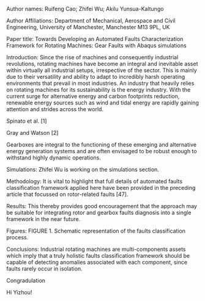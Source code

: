 Author names:
Ruifeng Cao; Zhifei Wu; Akilu Yunsua-Kaltungo

Author Affiliations:
Department of Mechanical, Aerospace and Civil Engineering, University of Manchester, Manchester M13 9PL, UK

Paper title:
Towards Developing an Automated Faults Characterization Framework for Rotating Machines: Gear Faults
with Abaqus simulations

Introduction:
Since the rise of machines and consequently industrial revolutions, rotating machines have become an integral and inevitable asset within virtually all industrial setups, irrespective of the sector. This is mainly due to their versatility and ability to adapt to incredibly harsh operating environments that prevail in most industries. An industry that heavily relies on rotating machines for its sustainability is the energy industry. With the current surge for alternative energy and carbon footprints reduction, renewable energy sources such as wind and tidal energy are rapidly gaining attention and strides across the world.

Spinato et al. [1]

Gray and Watson [2]

Gearboxes are integral to the functioning of these emerging and alternative energy generation systems and are often envisaged to be robust enough to withstand highly dynamic operations. 

Simulations:
Zhifei Wu is working on the simulations section. 

Methodology:
It is vital to highlight that full details of automated faults classification framework applied here have been provided in the preceding article that focussed on rotor-related faults [47].

Results:
This thereby provides good encouragement that the approach may be suitable for integrating rotor and gearbox faults diagnosis into a single framework in the near future.

Figures:
FIGURE 1. Schematic representation of the faults classification process.

Conclusions:
Industrial rotating machines are multi-components assets which imply that a truly holistic faults classification framework should be capable of detecting anomalies associated with each component, since faults rarely occur in isolation. 

Congradulation

Hi Yizhou!